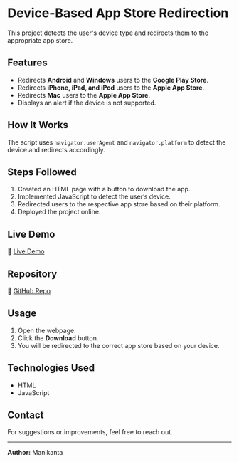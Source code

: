 # Device-Based App Store Redirection

This project detects the user's device type and redirects them to the appropriate app store.

## Features
- Redirects **Android** and **Windows** users to the **Google Play Store**.
- Redirects **iPhone, iPad, and iPod** users to the **Apple App Store**.
- Redirects **Mac** users to the **Apple App Store**.
- Displays an alert if the device is not supported.

## How It Works
The script uses `navigator.userAgent` and `navigator.platform` to detect the device and redirects accordingly.

## Steps Followed
1. Created an HTML page with a button to download the app.
2. Implemented JavaScript to detect the user’s device.
3. Redirected users to the respective app store based on their platform.
4. Deployed the project online.

## Live Demo
🔗 [Live Demo](https://manikanta-81.github.io/mobile-app-redirect/)

## Repository
🔗 [GitHub Repo](https://github.com/Manikanta-81/mobile-app-redirect)

## Usage
1. Open the webpage.
2. Click the **Download** button.
3. You will be redirected to the correct app store based on your device.

## Technologies Used
- HTML
- JavaScript

## Contact
For suggestions or improvements, feel free to reach out.

---
**Author:** Manikanta
